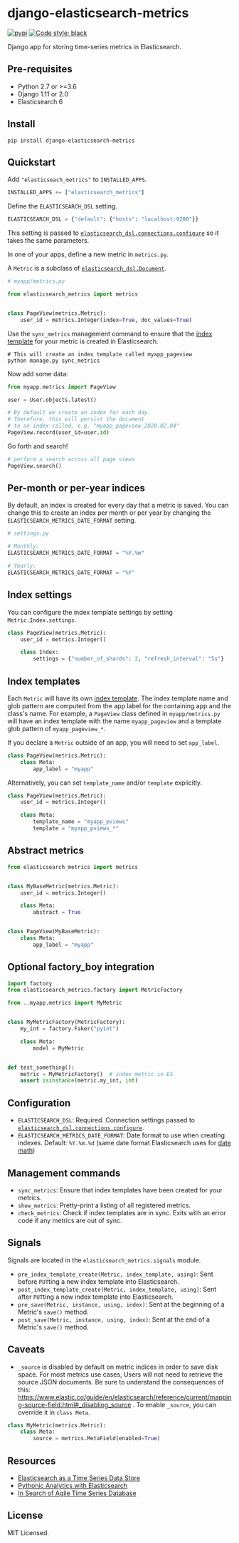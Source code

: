 # django-elasticsearch-metrics

[![pypi](https://badge.fury.io/py/django-elasticsearch-metrics.svg)](https://badge.fury.io/py/django-elasticsearch-metrics)
[![Code style: black](https://img.shields.io/badge/code%20style-black-000000.svg)](https://github.com/ambv/black)

Django app for storing time-series metrics in Elasticsearch.

## Pre-requisites

* Python 2.7 or >=3.6
* Django 1.11 or 2.0
* Elasticsearch 6

## Install

```
pip install django-elasticsearch-metrics
```

## Quickstart

Add `"elasticseach_metrics"` to `INSTALLED_APPS`.

```python
INSTALLED_APPS += ["elasticsearch_metrics"]
```

Define the `ELASTICSEARCH_DSL` setting.

```python
ELASTICSEARCH_DSL = {"default": {"hosts": "localhost:9200"}}
```

This setting is passed to [`elasticsearch_dsl.connections.configure`](http://elasticsearch-dsl.readthedocs.io/en/stable/configuration.html#multiple-clusters) so
it takes the same parameters.


In one of your apps, define a new metric in `metrics.py`.

A `Metric` is a subclass of [`elasticsearch_dsl.Document`](https://elasticsearch-dsl.readthedocs.io/en/stable/api.html#document).


```python
# myapp/metrics.py

from elasticsearch_metrics import metrics


class PageView(metrics.Metric):
    user_id = metrics.Integer(index=True, doc_values=True)
```

Use the `sync_metrics` management command to ensure that the [index template](https://www.elastic.co/guide/en/elasticsearch/reference/current/indices-templates.html)
for your metric is created in Elasticsearch.

```shell
# This will create an index template called myapp_pageview
python manage.py sync_metrics
```

Now add some data:

```python
from myapp.metrics import PageView

user = User.objects.latest()

# By default we create an index for each day.
# Therefore, this will persist the document
# to an index called, e.g. "myapp_pageview_2020.02.04"
PageView.record(user_id=user.id)
```

Go forth and search!

```python
# perform a search across all page views
PageView.search()
```

## Per-month or per-year indices

By default, an index is created for every day that a metric is saved.
You can change this to create an index per month or per year by changing
the `ELASTICSEARCH_METRICS_DATE_FORMAT` setting.


```python
# settings.py

# Monthly:
ELASTICSEARCH_METRICS_DATE_FORMAT = "%Y.%m"

# Yearly:
ELASTICSEARCH_METRICS_DATE_FORMAT = "%Y"
```

## Index settings

You can configure the index template settings by setting
`Metric.Index.settings`.

```python
class PageView(metrics.Metric):
    user_id = metrics.Integer()

    class Index:
        settings = {"number_of_shards": 2, "refresh_interval": "5s"}
```

## Index templates

Each `Metric` will have its own [index template](https://www.elastic.co/guide/en/elasticsearch/reference/current/indices-templates.html).
The index template name and glob pattern are computed from the app label
for the containing app and the class's name. For example, a `PageView`
class defined in `myapp/metrics.py` will have an index template with the
name `myapp_pageview` and a template glob pattern of `myapp_pageview_*`.

If you declare a `Metric` outside of an app, you will need to set
`app_label`.


```python
class PageView(metrics.Metric):
    class Meta:
        app_label = "myapp"
```

Alternatively, you can set `template_name` and/or `template` explicitly.

```python
class PageView(metrics.Metric):
    user_id = metrics.Integer()

    class Meta:
        template_name = "myapp_pviews"
        template = "myapp_pviews_*"
```

## Abstract metrics

```python
from elasticsearch_metrics import metrics


class MyBaseMetric(metrics.Metric):
    user_id = metrics.Integer()

    class Meta:
        abstract = True


class PageView(MyBaseMetric):
    class Meta:
        app_label = "myapp"
```

## Optional factory_boy integration

```python
import factory
from elasticsearch_metrics.factory import MetricFactory

from ..myapp.metrics import MyMetric


class MyMetricFactory(MetricFactory):
    my_int = factory.Faker("pyint")

    class Meta:
        model = MyMetric


def test_something():
    metric = MyMetricFactory()  # index metric in ES
    assert isinstance(metric.my_int, int)
```

## Configuration

* `ELASTICSEARCH_DSL`: Required. Connection settings passed to
  [`elasticsearch_dsl.connections.configure`](http://elasticsearch-dsl.readthedocs.io/en/stable/configuration.html#multiple-clusters).
* `ELASTICSEARCH_METRICS_DATE_FORMAT`: Date format to use when creating
    indexes. Default: `%Y.%m.%d` (same date format Elasticsearch uses for
    [date math](https://www.elastic.co/guide/en/elasticsearch/reference/current/date-math-index-names.html))

## Management commands

* `sync_metrics`: Ensure that index templates have been created for
    your metrics.
* `show_metrics`: Pretty-print a listing of all registered metrics.
* `check_metrics`: Check if index templates are in sync. Exits
    with an error code if any metrics are out of sync.

<!-- * `clean_metrics` : Clean old data using [curator](https://curator.readthedocs.io/en/latest/). -->
<!--  -->
<!-- ``` -->
<!-- python manage.py clean_metrics myapp.PageView --older-than 45 --time-unit days -->
<!-- ``` -->

## Signals

Signals are located in the `elasticsearch_metrics.signals` module.

* `pre_index_template_create(Metric, index_template, using)`: Sent before `PUT`ting a new index
    template into Elasticsearch.
* `post_index_template_create(Metric, index_template, using)`: Sent after `PUT`ting a new index
    template into Elasticsearch.
* `pre_save(Metric, instance, using, index)`: Sent at the beginning of a
    Metric's `save()` method.
* `post_save(Metric, instance, using, index)`: Sent at the end of a
    Metric's `save()` method.

## Caveats

* `_source` is disabled by default on metric indices in order to save
    disk space. For most metrics use cases, Users will not need to retrieve the source
    JSON documents. Be sure to understand the consequences of
    this: https://www.elastic.co/guide/en/elasticsearch/reference/current/mapping-source-field.html#_disabling_source .
    To enable `_source`, you can override it in `class Meta`.

```python
class MyMetric(metrics.Metric):
    class Meta:
        source = metrics.MetaField(enabled=True)
```

## Resources

* [Elasticsearch as a Time Series Data Store](https://www.elastic.co/blog/elasticsearch-as-a-time-series-data-store)
* [Pythonic Analytics with Elasticsearch](https://www.elastic.co/blog/pythonic-analytics-with-elasticsearch)
* [In Search of Agile Time Series Database](https://taowen.gitbooks.io/tsdb/content/index.html)

## License

MIT Licensed.
